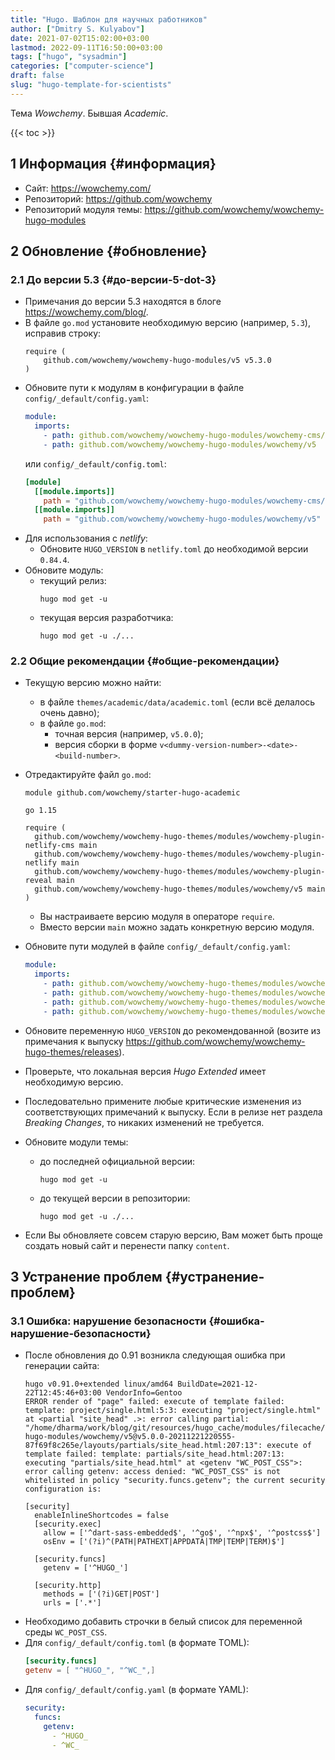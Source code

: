 ```yaml
---
title: "Hugo. Шаблон для научных работников"
author: ["Dmitry S. Kulyabov"]
date: 2021-07-02T15:02:00+03:00
lastmod: 2022-09-11T16:50:00+03:00
tags: ["hugo", "sysadmin"]
categories: ["computer-science"]
draft: false
slug: "hugo-template-for-scientists"
---
```


Тема _Wowchemy_. Бывшая _Academic_.

<!--more-->

{{< toc >}}


## <span class="section-num">1</span> Информация {#информация}

-   Сайт: <https://wowchemy.com/>
-   Репозиторий: <https://github.com/wowchemy>
-   Репозиторий модуля темы: <https://github.com/wowchemy/wowchemy-hugo-modules>


## <span class="section-num">2</span> Обновление {#обновление}


### <span class="section-num">2.1</span> До версии 5.3 {#до-версии-5-dot-3}

-   Примечания до версии 5.3 находятся в блоге <https://wowchemy.com/blog/>.
-   В файле `go.mod` установите необходимую версию (например, `5.3`), исправив строку:
    ```conf-unix
    require (
    	github.com/wowchemy/wowchemy-hugo-modules/v5 v5.3.0
    )
    ```
-   Обновите пути к модулям в конфигурации в файле `config/_default/config.yaml`:
    ```yaml
    module:
      imports:
    ​    - path: github.com/wowchemy/wowchemy-hugo-modules/wowchemy-cms/v5
    ​    - path: github.com/wowchemy/wowchemy-hugo-modules/wowchemy/v5
    ```
    или `config/_default/config.toml`:
    ```toml
    [module]
      [[module.imports]]
        path = "github.com/wowchemy/wowchemy-hugo-modules/wowchemy-cms/v5"
      [[module.imports]]
        path = "github.com/wowchemy/wowchemy-hugo-modules/wowchemy/v5"
    ```
-   Для использования с _netlify_:
    -   Обновите `HUGO_VERSION` в `netlify.toml` до необходимой версии `0.84.4`.
-   Обновите модуль:
    -   текущий релиз:
        ```shell
        hugo mod get -u
        ```
    -   текущая версия разработчика:
        ```shell
        hugo mod get -u ./...
        ```


### <span class="section-num">2.2</span> Общие рекомендации {#общие-рекомендации}

-   Текущую версию можно найти:
    -   в файле `themes/academic/data/academic.toml` (если всё делалось очень давно);
    -   в файле `go.mod`:
        -   точная версия (например, `v5.0.0`);
        -   версия сборки в ​​​​форме `v<dummy-version-number>-<date>-<build-number>`.
-   Отредактируйте файл `go.mod`:
    ```conf-unix
    module github.com/wowchemy/starter-hugo-academic

    go 1.15

    require (
      github.com/wowchemy/wowchemy-hugo-themes/modules/wowchemy-plugin-netlify-cms main
      github.com/wowchemy/wowchemy-hugo-themes/modules/wowchemy-plugin-netlify main
      github.com/wowchemy/wowchemy-hugo-themes/modules/wowchemy-plugin-reveal main
      github.com/wowchemy/wowchemy-hugo-themes/modules/wowchemy/v5 main
    )
    ```

    -   Вы настраиваете версию модуля в операторе `require`.
    -   Вместо версии `main` можно задать конкретную версию модуля.
-   Обновите пути модулей в файле `config/_default/config.yaml`:
    ```yaml
    module:
      imports:
    ​    - path: github.com/wowchemy/wowchemy-hugo-themes/modules/wowchemy-plugin-netlify-cms
    ​    - path: github.com/wowchemy/wowchemy-hugo-themes/modules/wowchemy-plugin-netlify
    ​    - path: github.com/wowchemy/wowchemy-hugo-themes/modules/wowchemy-plugin-reveal
    ​    - path: github.com/wowchemy/wowchemy-hugo-themes/modules/wowchemy/v5
    ```
-   Обновите переменную `HUGO_VERSION` до рекомендованной (возите из примечания к выпуску <https://github.com/wowchemy/wowchemy-hugo-themes/releases>).
-   Проверьте, что локальная версия _Hugo Extended_ имеет необходимую версию.
-   Последовательно примените любые критические изменения из соответствующих примечаний к выпуску. Если в релизе нет раздела _Breaking Changes_, то никаких изменений не требуется.
-   Обновите модули темы:
    -   до последней официальной версии:
        ```shell
        hugo mod get -u
        ```
    -   до текущей версии в репозитории:
        ```shell
        hugo mod get -u ./...
        ```
-   Если Вы обновляете совсем старую версию, Вам может быть проще создать новый сайт и перенести папку `content`.


## <span class="section-num">3</span> Устранение проблем {#устранение-проблем}


### <span class="section-num">3.1</span> Ошибка: нарушение безопасности {#ошибка-нарушение-безопасности}

-   После обновления до 0.91 возникла следующая ошибка при генерации сайта:
    ```shell
    hugo v0.91.0+extended linux/amd64 BuildDate=2021-12-22T12:45:46+03:00 VendorInfo=Gentoo
    ERROR render of "page" failed: execute of template failed: template: project/single.html:5:3: executing "project/single.html" at <partial "site_head" .>: error calling partial: "/home/dharma/work/blog/git/resources/hugo_cache/modules/filecache/modules/pkg/mod/github.com/wowchemy/wowchemy-hugo-modules/wowchemy/v5@v5.0.0-20211221220555-87f69f8c265e/layouts/partials/site_head.html:207:13": execute of template failed: template: partials/site_head.html:207:13: executing "partials/site_head.html" at <getenv "WC_POST_CSS">: error calling getenv: access denied: "WC_POST_CSS" is not whitelisted in policy "security.funcs.getenv"; the current security configuration is:

    [security]
      enableInlineShortcodes = false
      [security.exec]
        allow = ['^dart-sass-embedded$', '^go$', '^npx$', '^postcss$']
        osEnv = ['(?i)^(PATH|PATHEXT|APPDATA|TMP|TEMP|TERM)$']

      [security.funcs]
        getenv = ['^HUGO_']

      [security.http]
        methods = ['(?i)GET|POST']
        urls = ['.*']
    ```
-   Необходимо добавить строчки в белый список для переменной среды `WC_POST_CSS`.
-   Для `config/_default/config.toml` (в формате TOML):
    ```toml
    [security.funcs]
    getenv = [ "^HUGO_", "^WC_",]
    ```
-   Для `config/_default/config.yaml` (в формате YAML):
    ```yaml
    security:
      funcs:
        getenv:
    ​      - ^HUGO_
    ​      - ^WC_
    ```
